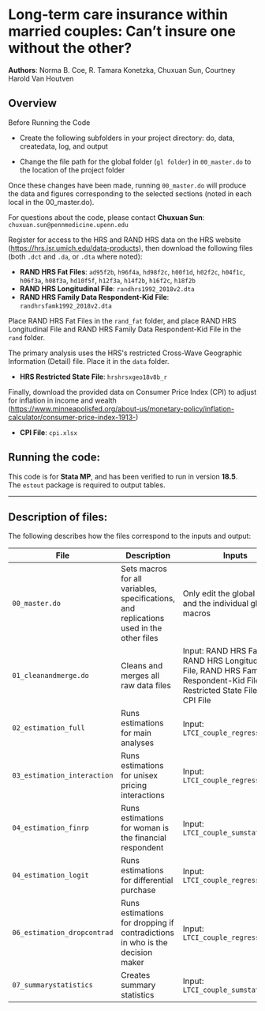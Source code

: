 
# Long-term care insurance within married couples: Can’t insure one without the other?

**Authors**: Norma B. Coe, R. Tamara Konetzka, Chuxuan Sun, Courtney Harold Van Houtven

## Overview

Before Running the Code

- Create the following subfolders in your project directory: do, data, createdata, log, and output

- Change the file path for the global folder (`gl folder`) in `00_master.do` to the location of the project folder

Once these changes have been made, running `00_master.do` will produce the data and figures corresponding to the selected sections (noted in each local in the 00_master.do).

For questions about the code, please contact **Chuxuan Sun**:  
`chuxuan.sun@pennmedicine.upenn.edu`

Register for access to the HRS and RAND HRS data on the HRS website  
(https://hrs.isr.umich.edu/data-products), then download the following files (both `.dct` and `.da`, or `.dta` where noted):

- **RAND HRS Fat Files**: `ad95f2b`, `h96f4a`, `hd98f2c`, `h00f1d`, `h02f2c`, `h04f1c`, `h06f3a`, `h08f3a`, `hd10f5f`, `h12f3a`, `h14f2b`, `h16f2c`, `h18f2b`
- **RAND HRS Longitudinal File**: `randhrs1992_2018v2.dta`
- **RAND HRS Family Data Respondent-Kid File**: `randhrsfamk1992_2018v2.dta`

Place RAND HRS Fat Files in the `rand_fat` folder, and place RAND HRS Longitudinal File and RAND HRS Family Data Respondent-Kid File in the `rand` folder.

The primary analysis uses the HRS's restricted Cross-Wave Geographic Information (Detail) file. Place it in the `data` folder.

- **HRS Restricted State File**: `hrshrsxgeo18v8b_r`

Finally, download the provided data on Consumer Price Index (CPI) to adjust for inflation in income and wealth  
(https://www.minneapolisfed.org/about-us/monetary-policy/inflation-calculator/consumer-price-index-1913-)

- **CPI File**: `cpi.xlsx`




## Running the code:

This code is for **Stata MP**, and has been verified to run in version **18.5**.  
The `estout` package is required to output tables.

---

## Description of files:

The following describes how the files correspond to the inputs and output:

| File                     | Description                                                  | Inputs                                                                                          | Outputs                                         | Notes                                      |
|--------------------------|--------------------------------------------------------------|--------------------------------------------------------------------------------------------------|--------------------------------------------------|--------------------------------------------|
| `00_master.do`           | Sets macros for all variables, specifications, and replications used in the other files | Only edit the global folder and the individual global macros                                    |                                                  |                                            |
| `01_cleanandmerge.do`    | Cleans and merges all raw data files                         | Input: RAND HRS Fat Files, RAND HRS Longitudinal File, RAND HRS Family Data Respondent-Kid File, HRS Restricted State File, and CPI File | Output: `LTCI_couple_regression.dta`; Table 1 (sample restrictions) |                                            |
| `02_estimation_full`     | Runs estimations for main analyses                           | Input: `LTCI_couple_regression.dta`                                                              | Output: `LTCI_couple_sumstats.dta`; Table 3 ME + Appendix Tables 5 |                                            |
| `03_estimation_interaction` | Runs estimations for unisex pricing interactions         | Input: `LTCI_couple_regression.dta`                                                              | Output: Table 3 ME + Appendix Tables 6           |                                            |
| `04_estimation_finrp`    | Runs estimations for woman is the financial respondent       | Input: `LTCI_couple_sumstats.dta`                                                                | Output: Table 3 ME + Appendix Tables 7           |                                            |
| `04_estimation_logit`    | Runs estimations for differential purchase                   | Input: `LTCI_couple_regression.dta`                                                              | Output: Table 3 ME + Appendix Tables 8           |                                            |
| `06_estimation_dropcontrad` | Runs estimations for dropping if contradictions in who is the decision maker | Input: `LTCI_couple_regression.dta`                                                              | Output: Appendix Tables 9                        |                                            |
| `07_summarystatistics`   | Creates summary statistics                                   | Input: `LTCI_couple_sumstats.dta`                                                                | Output: Tables 2                                 |                                            |
